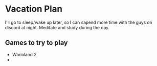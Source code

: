 # Vacation Plan

I'll go to sleep/wake up later, so I can sapend more time with the guys on discord at night. Meditate and study during the day.

## Games to try to play

* Warioland 2
* 